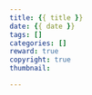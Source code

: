 ```yaml
---
title: {{ title }}
date: {{ date }}
tags: []
categories: [] 
reward: true
copyright: true
thumbnail:

---
```






<!--more-->